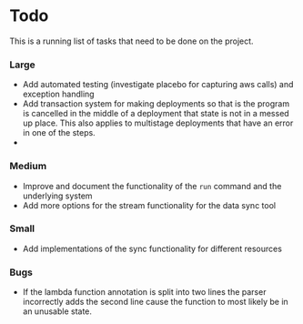 # Todo

This is a running list of tasks that need to be done on the project.



### Large
- Add automated testing (investigate placebo for capturing aws calls) and exception handling
- Add transaction system for making deployments so that is the program is cancelled in the middle of a deployment that state is not in a messed up place. This also applies to multistage deployments that have an error in one of the steps.
- 


### Medium
- Improve and document the functionality of the `run` command and the underlying system 
- Add more options for the stream functionality for the data sync tool


### Small
- Add implementations of the sync functionality for different resources



### Bugs
- If the lambda function annotation is split into two lines the parser incorrectly adds the second line cause the function to most likely be in an unusable state.